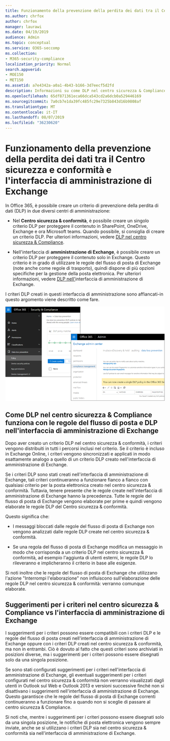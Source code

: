 ```yaml
---
title: Funzionamento della prevenzione della perdita dei dati tra il Centro sicurezza e conformità e l'interfaccia di amministrazione di Exchange
ms.author: chrfox
author: chrfox
manager: laurawi
ms.date: 04/19/2019
audience: Admin
ms.topic: conceptual
ms.service: O365-seccomp
ms.collection:
- M365-security-compliance
localization_priority: Normal
search.appverid:
- MOE150
- MET150
ms.assetid: a7e4342a-a0a1-4b43-b166-3d7eecf5d2fd
description: Informazioni su come DLP nel centro sicurezza & Compliance funziona con le regole del flusso di posta e DLP (regole di trasporto) nell'interfaccia di amministrazione di Exchange.
ms.openlocfilehash: 65df871361eca66dca543cd2a6dcb0a529446169
ms.sourcegitcommit: 7a0cb7e1da39fc485fc29e7325b843d16b9808af
ms.translationtype: MT
ms.contentlocale: it-IT
ms.lasthandoff: 08/07/2019
ms.locfileid: "36230620"
---
```

# <a name="how-dlp-works-between-the-security--compliance-center-and-exchange-admin-center"></a>Funzionamento della prevenzione della perdita dei dati tra il Centro sicurezza e conformità e l'interfaccia di amministrazione di Exchange

In Office 365, è possibile creare un criterio di prevenzione della perdita di dati (DLP) in due diversi centri di amministrazione:
  
- Nel **Centro sicurezza & conformità**, è possibile creare un singolo criterio DLP per proteggere il contenuto in SharePoint, OneDrive, Exchange e ora Microsoft teams. Quando possibile, si consiglia di creare un criterio DLP. Per ulteriori informazioni, vedere [DLP nel centro sicurezza & Compliance](data-loss-prevention-policies.md).
    
- Nell'interfaccia di **amministrazione di Exchange**, è possibile creare un criterio DLP per proteggere il contenuto solo in Exchange. Questo criterio è in grado di utilizzare le regole del flusso di posta di Exchange (note anche come regole di trasporto), quindi dispone di più opzioni specifiche per la gestione della posta elettronica. Per ulteriori informazioni, vedere [DLP nell'](https://go.microsoft.com/fwlink/?linkid=852311)interfaccia di amministrazione di Exchange.
    
I criteri DLP creati in questi interfaccia di amministrazione sono affiancati-in questo argomento viene descritto come fare.
  
![Pagine DLP in centro sicurezza e conformità e interfaccia di amministrazione di Exchange](media/d3eaa7e7-3b16-457b-bd9c-26707f7b584f.png)
  
## <a name="how-dlp-in-the-security--compliance-center-works-with-dlp-and-mail-flow-rules-in-the-exchange-admin-center"></a>Come DLP nel centro sicurezza & Compliance funziona con le regole del flusso di posta e DLP nell'interfaccia di amministrazione di Exchange

Dopo aver creato un criterio DLP nel centro sicurezza & conformità, i criteri vengono distribuiti in tutti i percorsi inclusi nel criterio. Se il criterio è incluso in Exchange Online, i criteri vengono sincronizzati e applicati in modo esattamente analogo a quello di un criterio DLP creato nell'interfaccia di amministrazione di Exchange. 
  
Se i criteri DLP sono stati creati nell'interfaccia di amministrazione di Exchange, tali criteri continueranno a funzionare fianco a fianco con qualsiasi criterio per la posta elettronica creato nel centro sicurezza & conformità. Tuttavia, tenere presente che le regole create nell'interfaccia di amministrazione di Exchange hanno la precedenza. Tutte le regole del flusso di posta di Exchange vengono elaborate per prime e quindi vengono elaborate le regole DLP del Centro sicurezza & conformità.
  
Questo significa che:
  
- I messaggi bloccati dalle regole del flusso di posta di Exchange non vengono analizzati dalle regole DLP create nel centro sicurezza & conformità.
    
- Se una regola del flusso di posta di Exchange modifica un messaggio in modo che corrisponda a un criterio DLP nel centro sicurezza & conformità, ad esempio l'aggiunta di utenti esterni, le regole DLP lo rileveranno e implicheranno il criterio in base alle esigenze.
    
Si noti inoltre che le regole del flusso di posta di Exchange che utilizzano l'azione "Interrompi l'elaborazione" non influiscono sull'elaborazione delle regole DLP nel centro sicurezza & conformità: verranno comunque elaborate.
  
## <a name="policy-tips-in-the-security--compliance-center-vs-the-exchange-admin-center"></a>Suggerimenti per i criteri nel centro sicurezza & Compliance vs l'interfaccia di amministrazione di Exchange

I suggerimenti per i criteri possono essere compatibili con i criteri DLP e le regole del flusso di posta creati nell'interfaccia di amministrazione di Exchange oppure con i criteri DLP creati nel centro sicurezza & conformità, ma non in entrambi. Ciò è dovuto al fatto che questi criteri sono archiviati in posizioni diverse, ma i suggerimenti per i criteri possono essere disegnati solo da una singola posizione.
  
Se sono stati configurati suggerimenti per i criteri nell'interfaccia di amministrazione di Exchange, gli eventuali suggerimenti per i criteri configurati nel centro sicurezza & conformità non verranno visualizzati dagli utenti in Outlook sul Web e Outlook 2013 e versioni successive finché non si disattivano i suggerimenti nell'interfaccia di amministrazione di Exchange. Questo garantisce che le regole del flusso di posta di Exchange correnti continueranno a funzionare fino a quando non si sceglie di passare al centro sicurezza & Compliance.
  
Si noti che, mentre i suggerimenti per i criteri possono essere disegnati solo da una singola posizione, le notifiche di posta elettronica vengono sempre inviate, anche se si utilizzano i criteri DLP sia nel centro sicurezza & conformità sia nell'interfaccia di amministrazione di Exchange.
  

